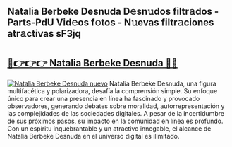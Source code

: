 ## Natalia Berbeke Desnuda D𝚎sn𝚞dos filtr𝚊dos - Parts-PdU Vid𝚎os f𝚘tos - N𝚞evas filtr𝚊ciones atr𝚊ctivas sF3jq

# <h2><a href="http://mb645hl.tromn.icu/?c=Natalia+Berbeke+Desnuda">🔗👉👉👉 Natalia Berbeke Desnuda 🔗🔗</a></h2>

[![Natalia Berbeke Desnuda nuevo](https://i.imgur.com/pEAQMta.gif)](http://mb645hl.tromn.icu/?c=Natalia+Berbeke+Desnuda)
Natalia Berbeke Desnuda, una figura multifacética y polarizadora, desafía la comprensión simple. Su enfoque único para crear una presencia en línea ha fascinado y provocado observadores, generando debates sobre moralidad, autorrepresentación y las complejidades de las sociedades digitales. A pesar de la incertidumbre de sus próximos pasos, su impacto en la comunidad en línea es profundo. Con un espíritu inquebrantable y un atractivo innegable, el alcance de Natalia Berbeke Desnuda en el universo digital es ilimitado.
